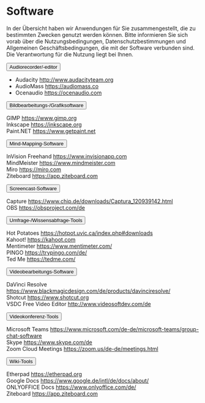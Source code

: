 # Software
<link rel="stylesheet" href="https://cdnjs.cloudflare.com/ajax/libs/font-awesome/4.7.0/css/font-awesome.min.css">

In der Übersicht haben wir Anwendungen für Sie zusammengestellt, die zu bestimmten Zwecken genutzt werden können. Bitte informieren Sie sich vorab über die Nutzungsbedingungen, Datenschutzbestimmungen und Allgemeinen Geschäftsbedingungen, die mit der Software verbunden sind. Die Verantwortung für die Nutzung liegt bei Ihnen.

<div>
  <button class="accordion">Audiorecorder/-editor</button>
  <div class="panel">
    <p>
      <ul><li>Audacity
      <a aria-describedby="Link zu Audacity" href="http://www.audacityteam.org/" target="_blank">http://www.audacityteam.org</a><br>
      <li>AudioMass
      <a aria-describedby="Link zu AudioMass" href="https://audiomass.co/" target="_blank">https://audiomass.co</a><br>
      <li>Ocenaudio
      <a aria-describedby="Link zu Oceanaudio" href="https://ocenaudio.com/" target="_blank">https://ocenaudio.com</a>
    </p>
  </div>
  <button class="accordion">Bildbearbeitungs-/Grafiksoftware</button>
  <div class="panel">
    <p>
      GIMP
      <a aria-describedby="Link zu GIMP" href="https://www.gimp.org/" target="_blank">https://www.gimp.org</a><br>
      Inkscape
      <a aria-describedby="Link zu Inkscape" href="https://inkscape.org" target="_blank">https://inkscape.org</a><br>
      Paint.NET
      <a aria-describedby="Link zu Pain.NET" href="https://www.getpaint.net/" target="_blank">https://www.getpaint.net</a>
    </p>
  </div>
  <button class="accordion">Mind-Mapping-Software</button>
  <div class="panel">
    <p>
      InVision Freehand
      <a aria-describedby="Link zu InVision Freehand" href="https://www.invisionapp.com/" target="_blank">https://www.invisionapp.com</a><br>
      MindMeister
      <a aria-describedby="Link zu MindMeister" href="https://www.mindmeister.com" target="_blank">https://www.mindmeister.com</a><br>
      Miro
      <a aria-describedby="Link zu Miro" href="https://miro.com" target="_blank">https://miro.com</a><br>
      Ziteboard
      <a aria-describedby="Link zu Ziteboard" href="https://app.ziteboard.com" target="_blank">https://app.ziteboard.com</a>
    </p>
  </div>
  <button class="accordion">Screencast-Software</button>
  <div class="panel">
    <p>
      Capture
      <a aria-describedby="Link zu Captura" href="https://www.chip.de/downloads/Captura_120939142.html" target="_blank">https://www.chip.de/downloads/Captura_120939142.html</a><br>
      OBS
      <a aria-describedby="Link zu OBS" href="https://obsproject.com/de" target="_blank">https://obsproject.com/de</a><br>
    </p>
  </div>
  <button class="accordion">Umfrage-/Wissensabfrage-Tools</button>
  <div class="panel">
    <p>
      Hot Potatoes
     <a aria-describedby="Link zu Hot Potatoes" href="https://hotpot.uvic.ca/index.php#downloads" target="_blank">https://hotpot.uvic.ca/index.php#downloads</a><br>
      Kahoot!
     <a aria-describedby="Link zu Kahoot!" href="https://kahoot.com" target="_blank">https://kahoot.com</a><br>
      Mentimeter
     <a aria-describedby="Link zu Mentimeter" href="https://www.mentimeter.com/" target="_blank">https://www.mentimeter.com/</a><br>
      PINGO
     <a aria-describedby="Link zu PINGO" href="https://trypingo.com/de/" target="_blank">https://trypingo.com/de/</a><br>
      Ted Me
     <a aria-describedby="Link zu Ted Me" href="https://tedme.com/" target="_blank">https://tedme.com/</a>
    </p>
  </div>
  <button class="accordion">Videobearbeitungs-Software</button>
  <div class="panel">
    <p>
      DaVinci Resolve
      <a aria-describedby="Link zu DaVinci Resolve" href="https://www.blackmagicdesign.com/de/products/davinciresolve/" target="_blank">https://www.blackmagicdesign.com/de/products/davinciresolve/</a><br>
      Shotcut
      <a aria-describedby="Link zu Shotcut" href="https://www.shotcut.org" target="_blank">https://www.shotcut.org</a><br>
      VSDC Free Video Editor 
      <a aria-describedby="Link zu Shotcut" href="http://www.videosoftdev.com/de" target="_blank">http://www.videosoftdev.com/de</a>
    </p>
  </div>
  <button class="accordion">Videokonferenz-Tools</button>
  <div class="panel">
    <p>
      Microsoft Teams
      <a aria-describedby="Link zu Microsoft Teams" href="https://www.microsoft.com/de-de/microsoft-teams/group-chat-software" target="_blank">https://www.microsoft.com/de-de/microsoft-teams/group-chat-software</a><br>
      Skype
      <a aria-describedby="Link zu Skype" href="https://www.skype.com/de/" target="_blank">https://www.skype.com/de</a><br>
      Zoom Cloud Meetings
      <a aria-describedby="Link zu Zoom" href="https://zoom.us/de-de/meetings.html" target="_blank">https://zoom.us/de-de/meetings.html</a>
    </p>
  </div>
  <button class="accordion">Wiki-Tools</button>
  <div class="panel">
    <p>
      Etherpad
      <a aria-describedby="Link zu Etherpad" href="https://etherpad.org" target="_blank">https://etherpad.org</a><br>
      Google Docs
      <a aria-describedby="Link zu Google Docs" href="https://www.google.de/intl/de/docs/about/" target="_blank">https://www.google.de/intl/de/docs/about/</a><br>
      ONLYOFFICE Docs
      <a aria-describedby="Link zu ONLYOFFICE" href="https://www.onlyoffice.com/de/" target="_blank">https://www.onlyoffice.com/de/</a><br>
      Ziteboard
      <a aria-describedby="Link zu Ziteboard" href="https://app.ziteboard.com" target="_blank">https://app.ziteboard.com</a>
    </p>
  </div>
</div>

<script>
  /* accordion script */
  var acc = document.getElementsByClassName("accordion");
  for (var i = 0; i < acc.length; i++) {
    acc[i].addEventListener("click", function() {
      var panel = this.nextElementSibling;
      /* if panel already open */
      if (panel.style.maxHeight) {
        this.classList.toggle('activeA', false);
        panel.style.maxHeight = null;
        return;
      }
      /* else */
      for (var j = 0; j < acc.length; j++) {
        acc[j].classList.toggle('activeA', false)
        var p = acc[j].nextElementSibling;
        p.style.maxHeight = null;
      }
      this.classList.toggle('activeA', true);
      panel.style.maxHeight = panel.scrollHeight + "px";
    });
  }
</script>
